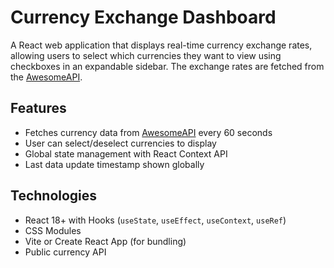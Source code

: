 # Currency Exchange Dashboard

A React web application that displays real-time currency exchange rates, allowing users to select which currencies they want to view using checkboxes in an expandable sidebar. The exchange rates are fetched from the [AwesomeAPI](https://economia.awesomeapi.com.br/).

## Features

- Fetches currency data from [AwesomeAPI](https://economia.awesomeapi.com.br) every 60 seconds  
- User can select/deselect currencies to display  
- Global state management with React Context API  
- Last data update timestamp shown globally  

## Technologies

- React 18+ with Hooks (`useState`, `useEffect`, `useContext`, `useRef`)  
- CSS Modules  
- Vite or Create React App (for bundling)  
- Public currency API

